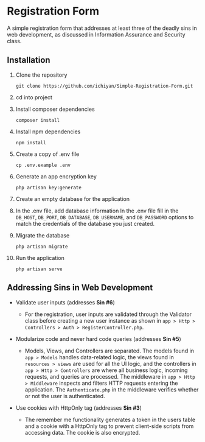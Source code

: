 # Registration Form
A simple registration form that addresses at least three of the deadly sins in web development, as discussed in Information Assurance and Security class.

## Installation
1. Clone the repository

   ```
   git clone https://github.com/ichiyan/Simple-Registration-Form.git
   ```
 
2. cd into project
3. Install composer dependencies

    ```
    composer install
    ```
4. Install npm dependencies

    ```
    npm install
    ```
5. Create a copy of .env file

    ```
    cp .env.example .env
    ```
    
6. Generate an app encryption key

    ```
    php artisan key:generate
    ```

7. Create an empty database for the application

8. In the .env file, add database information
   In the .env file fill in the ```DB_HOST```, ```DB_PORT```, ```DB_DATABASE```, ```DB_USERNAME```, and ```DB_PASSWORD``` options to match the credentials of the database you    just created.

9. Migrate the database

    ```
    php artisan migrate
    ```
    
10. Run the application 
  
    ```
    php artisan serve
    ```

## Addressing Sins in Web Development

- Validate user inputs (addresses **Sin #6**)
  - For the registration, user inputs are validated through the Validator class before creating a new user instance as shown in ``` app > Http > Controllers > Auth > RegisterController.php ```. 
 
- Modularize code and never hard code queries (addresses **Sin #5**)
  - Models, Views, and Controllers are separated. The models found in ``` app > Models ``` handles data-related logic, the views found in ``` resources > views ``` are used for all the UI logic, and the controllers in ``` app > Http > Controllers ``` are where all business logic, incoming requests, and queries are processed. The middleware in ``` app > Http > Middleware ``` inspects and filters HTTP requests entering the application. The ``` Authenticate.php ``` in the middleware verifies whether or not the user is authenticated. 
  
- Use cookies with HttpOnly tag (addresses **Sin #3**)
  -   The remember me functionality generates a token in the users table and a cookie with a HttpOnly tag to prevent client-side scripts from accessing data. The cookie is also encrypted.
